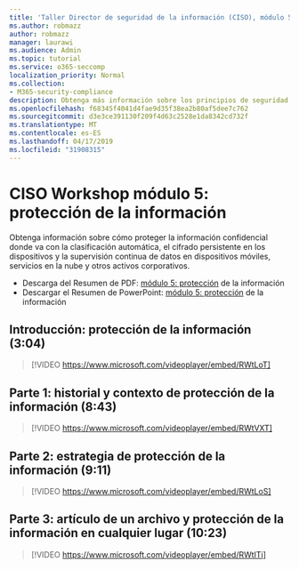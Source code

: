 ```yaml
---
title: 'Taller Director de seguridad de la información (CISO), módulo 5: protección de la información'
ms.author: robmazz
author: robmazz
manager: laurawi
ms.audience: Admin
ms.topic: tutorial
ms.service: o365-seccomp
localization_priority: Normal
ms.collection:
- M365-security-compliance
description: Obtenga más información sobre los principios de seguridad y las recomendaciones para modernizar la seguridad de su organización.
ms.openlocfilehash: f68345f4041d4fae9d35f38ea2b80af5dee7c762
ms.sourcegitcommit: d3e3ce391130f209f4d63c2528e1da8342cd732f
ms.translationtype: MT
ms.contentlocale: es-ES
ms.lasthandoff: 04/17/2019
ms.locfileid: "31908315"
---
```

# <a name="ciso-workshop-module-5-information-protection"></a>CISO Workshop módulo 5: protección de la información

Obtenga información sobre cómo proteger la información confidencial donde va con la clasificación automática, el cifrado persistente en los dispositivos y la supervisión continua de datos en dispositivos móviles, servicios en la nube y otros activos corporativos.

- Descarga del Resumen de PDF: [módulo 5: protección](media/ciso-workshop-5-information-protection-strategy.pdf) de la información
- Descargar el Resumen de PowerPoint: [módulo 5: protección](https://docs.microsoft.com/office365/securitycompliance/media/ciso-workshop-5-information-protection-strategy.pptx) de la información

## <a name="introduction-information-protection-304"></a>Introducción: protección de la información (3:04)

> [!VIDEO https://www.microsoft.com/videoplayer/embed/RWtLoT]

## <a name="part-1-information-protection-history-and-context-843"></a>Parte 1: historial y contexto de protección de la información (8:43)

> [!VIDEO https://www.microsoft.com/videoplayer/embed/RWtVXT]

## <a name="part-2-information-protection-strategy-911"></a>Parte 2: estrategia de protección de la información (9:11)

> [!VIDEO https://www.microsoft.com/videoplayer/embed/RWtLoS]

## <a name="part-3-story-of-a-file-and-protecting-information-anywhere-1023"></a>Parte 3: artículo de un archivo y protección de la información en cualquier lugar (10:23)

> [!VIDEO https://www.microsoft.com/videoplayer/embed/RWtITi]